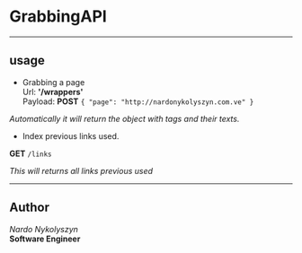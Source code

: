 # GrabbingAPI

----
## usage
  * Grabbing a page   
Url: **'/wrappers'**  
Payload: **POST** `{
"page": "http://nardonykolyszyn.com.ve"
}`  

*Automatically it will return the object with tags and their texts.*


  * Index previous links used.

  **GET** `/links`  
  
  *This will returns all links previous used*
  
----
## Author
*Nardo Nykolyszyn*  
**Software Engineer**
